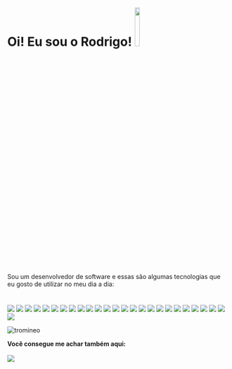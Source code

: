 
#  Oi! Eu sou o Rodrigo! <img src="https://octodex.github.com/images/spidertocat.png" width="15%"></img>
 
<span>Sou um desenvolvedor de software e essas são algumas tecnologias que eu gosto de utilizar no meu dia a dia: </span>
#
<img src="https://img.shields.io/badge/HTML5-E34F26?style=for-the-badge&logo=html5&logoColor=white"></img>
<img src="https://img.shields.io/badge/CSS3-1572B6?style=for-the-badge&logo=css3&logoColor=white"></img>
<img src="https://img.shields.io/badge/JavaScript-323330?style=for-the-badge&logo=javascript&logoColor=F7DF1E"></img>
<img src="https://img.shields.io/badge/PHP-777BB4?style=for-the-badge&logo=php&logoColor=white"></img>
<img src="https://img.shields.io/badge/MySQL-00000F?style=for-the-badge&logo=mysql&logoColor=white"></img>
<img src="https://img.shields.io/badge/Vue.js-35495E?style=for-the-badge&logo=vue-dot-js&logoColor=4FC08D"></img>
<img src="https://img.shields.io/badge/Bootstrap-563D7C?style=for-the-badge&logo=bootstrap&logoColor=white"></img>
<img src="https://img.shields.io/badge/Docker-2CA5E0?style=for-the-badge&logo=docker&logoColor=white"></img>
<img src="https://img.shields.io/badge/Git-F05032?style=for-the-badge&logo=git&logoColor=white"></img>
<img src="https://img.shields.io/badge/Ubuntu-E95420?style=for-the-badge&logo=ubuntu&logoColor=white"></img>
<img src="https://img.shields.io/badge/Codeigniter-EF4223?style=for-the-badge&logo=codeigniter&logoColor=white"></img>
<img src="https://img.shields.io/badge/Node.js-43853D?style=for-the-badge&logo=node-dot-js&logoColor=white"></img>
<img src="https://img.shields.io/badge/Laravel-FF2D20?style=for-the-badge&logo=laravel&logoColor=white"></img>
<img src="https://img.shields.io/badge/-materialize--css-ff69b4?style=for-the-badge&logo=materialize--css&logoColor=white"></img>
<img src="https://img.shields.io/badge/jQuery-0769AD?style=for-the-badge&logo=jquery&logoColor=white"></img>
<img src="https://img.shields.io/badge/gitlab%20ci-%23181717.svg?style=for-the-badge&logo=gitlab&logoColor=white)"></img>
<img src="https://img.shields.io/badge/mysql-4479A1.svg?style=for-the-badge&logo=mysql&logoColor=white)"></img>
<img src="https://img.shields.io/badge/figma-%23F24E1E.svg?style=for-the-badge&logo=figma&logoColor=white)"></img>
<img src="https://img.shields.io/badge/less-2B4C80?style=for-the-badge&logo=less&logoColor=white)"></img>
<img src="https://img.shields.io/badge/Rabbitmq-FF6600?style=for-the-badge&logo=rabbitmq&logoColor=white)"></img>
<img src="https://img.shields.io/badge/symfony-%23000000.svg?style=for-the-badge&logo=symfony&logoColor=white"></img>
<img src="https://img.shields.io/badge/c++-%2300599C.svg?style=for-the-badge&logo=c%2B%2B&logoColor=white"></img>
<img src="https://img.shields.io/badge/shell_script-%23121011.svg?style=for-the-badge&logo=gnu-bash&logoColor=white"></img>
<img src="https://img.shields.io/badge/Linux-FCC624?style=for-the-badge&logo=linux&logoColor=black)"></img>
<img src="https://img.shields.io/badge/grafana-%23F46800.svg?style=for-the-badge&logo=grafana&logoColor=white"></img>
<img src="https://img.shields.io/badge/openapiinitiative-%23000000.svg?style=for-the-badge&logo=openapiinitiative&logoColor=white"></img>

<p>
<img src="https://github-readme-stats.vercel.app/api/top-langs/?username=Tromineo&show_icons=true&hide=html&theme=react&layout=compact" alt="tromineo"/>
</p>

<b>Você consegue me achar também aqui:
<br>
<span>  
<a href="https://www.linkedin.com/in/rodrigo-monteiro-134a51139/"><img src="https://img.shields.io/badge/LinkedIn-0077B5?style=for-the-badge&logo=linkedin&logoColor=white"></img></a>
</span>
<!--
**Tromineo/Tromineo** is a ✨ _special_ ✨ repository because its `README.md` (this file) appears on your GitHub profile.

Here are some ideas to get you started:

- 🔭 I’m currently working on ...
- 🌱 I’m currently learning ...
- 👯 I’m looking to collaborate on ...
- 🤔 I’m looking for help with ...
- 💬 Ask me about ...
- 📫 How to reach me: ...
- 😄 Pronouns: ...
- ⚡ Fun fact: ...
-->
